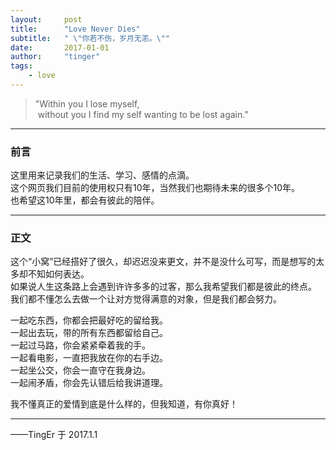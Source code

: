```yaml
---
layout:     post
title:      "Love Never Dies"
subtitle:   " \"你若不伤，岁月无恙。\""
date:       2017-01-01
author:     "tinger"
tags:
    - love
---
```


> "Within you I lose myself,<br>
> &nbsp;without you I find my self wanting to be lost again."

---

### 前言

这里用来记录我们的生活、学习、感情的点滴。<br>
这个网页我们目前的使用权只有10年，当然我们也期待未来的很多个10年。<br>
也希望这10年里，都会有彼此的陪伴。

<!--more-->

---

### 正文    

这个“小窝”已经搭好了很久，却迟迟没来更文，并不是没什么可写，而是想写的太多却不知如何表达。<br>
如果说人生这条路上会遇到许许多多的过客，那么我希望我们都是彼此的终点。<br>
我们都不懂怎么去做一个让对方觉得满意的对象，但是我们都会努力。    

一起吃东西，你都会把最好吃的留给我。    
一起出去玩，带的所有东西都留给自己。    
一起过马路，你会紧紧牵着我的手。    
一起看电影，一直把我放在你的右手边。    
一起坐公交，你会一直守在我身边。    
一起闹矛盾，你会先认错后给我讲道理。    

我不懂真正的爱情到底是什么样的，但我知道，有你真好！

---

——TingEr 于 2017.1.1